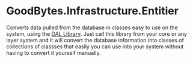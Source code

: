 # GoodBytes.Infrastructure.Entitier

Converts data pulled from the database in classes easy to use on the system, using the [DAL Library](https://github.com/alvarotor/GoodBytes.DAL). Just call this library from your core or any layer system and it will convert the database information into classes of collections of classses that easily you can use into your system without having to convert it yourself manually.

